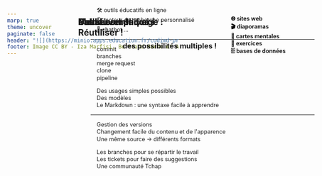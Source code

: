 ```yaml
---
marp: true
theme: uncover
paginate: false
header: "![](https://minio.apps.education.fr/codimd-prod/uploads/upload_2605e960a11e80bfff813ebf6db8910a.png)"
footer: Image CC BY - Iza Marfisi, Bertrand Marne et Alexandra Freitas-Alves
---
```


<style scoped>
h2 {position:absolute; top:60px; left:200px; width:100%; text-align:left;}
h3 {position:absolute; top:120px; left:300px; width:100%; text-align:left;}
p {top:36%; left:32%}
div:nth-of-type(1){position:absolute; left:45px; top:250px; width:365px}
ul li {margin-bottom:0.1em; list-style-type: none; margin-left:-10px; font-size:0.9em}
div:nth-of-type(2) {position:absolute; right:50px; top:260px; width:350px}
</style>

## Publier sur la forge :
### des possibilités multiples !

<div>

- 🌐 sites web
- 🎬 diaporamas
- 🧠 cartes mentales
- 📝 exercices
- 🗄️ bases de données

</div>

![komit potterie](https://forge.aeif.fr/lium/masquotte-castor-forge/-/raw/main/potterie_komit.svg)

<div>

- 🛠️ outils éducatifs en ligne
- 🔍 moteur de recherche personnalisé
- 🤖 chatbot …


</div>

---
<style scoped>
section {background-image: linear-gradient(to right, #000, #fff)}
div:nth-of-type(1){position:absolute; color:#EEE; left:60px}
ul li {margin-bottom:0.1em}
div:nth-of-type(2) {position:absolute; color:#EEE; right:30px; color:black; top:30px; font-weight:600!important; width:426px}
h2 {width:410px; text-align:left}
header img {padding:0px 5px; background:white; margin-left:-5px}
header img {opacity:0.4}
</style>

<div>

## Un nouvel univers

- commit
- branches
- merge request
- clone
- pipeline

</div>

![komit de base](https://forge.aeif.fr/lium/masquotte-castor-forge/-/raw/main/komit_de_base.svg)

<div>

## Pas si compliqué !

- Des usages simples possibles
- Des modèles
- Le Markdown : une syntaxe facile à apprendre

</div>

---
<style scoped>
div:nth-of-type(1){position:absolute; left:40px; top:60px; width:386px}
ul li {margin-bottom:0.1em; font-size:0.9em}
div:nth-of-type(2) {position:absolute; right:30px; top:70px; width:400px}
h2 {width:400px; text-align:left; font-size:1.4em}
p {top:27%; left:31.5%}
img[alt*="komit"] {height:300px; position:absolute;}
img[alt*="komit"]:nth-of-type(1) {margin-left:-70px}
img[alt*="komit"]:nth-of-type(2) {margin-left:50px!important}
</style>

<div>

## Modifier<br>Réutiliser !

- Gestion des versions
- Changement facile du contenu et de l'apparence
- Une même source &rarr; différents formats

</div>

![komit fête](https://forge.aeif.fr/lium/masquotte-castor-forge/-/raw/main/komit_fete.svg)
![komit fête](https://forge.aeif.fr/lium/masquotte-castor-forge/-/raw/main/komit_fete.svg)
![komit fête](https://forge.aeif.fr/lium/masquotte-castor-forge/-/raw/main/komit_fete.svg)

<div>

## Collaborer !

- Les branches pour se répartir le travail
- Les tickets pour faire des suggestions
- Une communauté Tchap

</div>

<style>
p {position:absolute; top:25%; left:29.5%;}
img {width:450px}
header{margin:auto; top:0; left:0; background-color:transparent; width:100%; text-align:left; padding-left:20px}
header img {width:300px;}
footer {text-shadow:none}
</style>